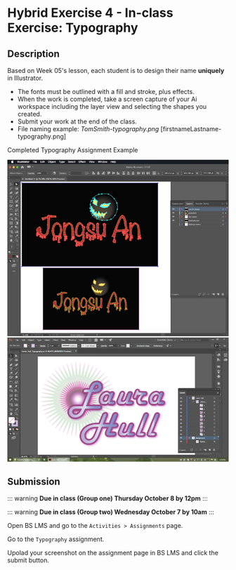 # Hybrid Exercise 4 - In-class Exercise: Typography

## Description

Based on Week 05's lesson, each student is to design their name **uniquely** in Illustrator.

- The fonts must be outlined with a fill and stroke, plus effects.
- When the work is completed, take a screen capture of your Ai workspace including the layer view and selecting the shapes you created.
- Submit your work at the end of the class.
- File naming example: *TomSmith-typography.png* [firstnameLastname-typography.png]

Completed Typography Assignment Example

<img src="../assets/4_typography-example.png" alt="Typography Assignment Example">

<img src="../assets/4_LH_typography.png" alt="Laura Hall Typography Assignment Example">


## Submission

::: warning
**Due in class (Group one) Thursday October 8 by 12pm**
:::

::: warning
**Due in class (Group two) Wednesday October 7 by 10am**
:::

Open BS LMS and go to the `Activities > Assignments` page.

Go to the `Typography` assignment.

Upolad your screenshot on the assignment page in BS LMS and click the submit button.